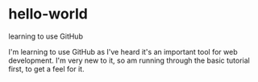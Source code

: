 # hello-world
learning to use GitHub

I'm learning to use GitHub as I've heard it's an important tool for web development. 
I'm very new to it, so am running through the basic tutorial first, to get a feel for it.
